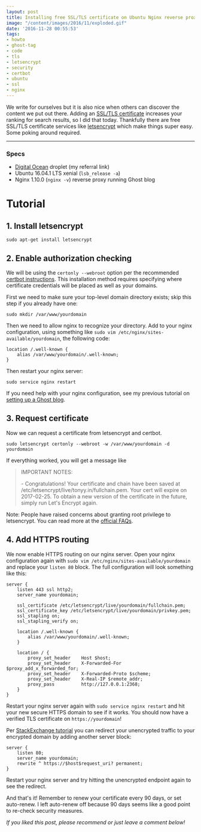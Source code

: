 ```yaml
---
layout: post
title: Installing free SSL/TLS certificate on Ubuntu Nginx reverse proxy
image: "/content/images/2016/11/exploded.gif"
date: '2016-11-28 00:55:53'
tags:
- howto
- ghost-tag
- code
- tls
- letsencrypt
- security
- certbot
- ubuntu
- ssl
- nginx
---
```


We write for ourselves but it is also nice when others can discover the content we put out there. Adding an [SSL/TLS certificate](https://en.wikipedia.org/wiki/Transport_Layer_Security) increases your ranking for search results, so I did that today. Thankfully there are free SSL/TLS certificate services like [letsencrypt](https://letsencrypt.org/) which make things super easy. Some poking around required.

---

### Specs

- [Digital Ocean](https://m.do.co/c/0162abfbe338) droplet (my referral link)
- Ubuntu 16.04.1 LTS xenial (`lsb_release -a`)
- Nginx 1.10.0 (`nginx -v`) reverse proxy running Ghost blog

# Tutorial

## 1. Install letsencrypt

    sudo apt-get install letsencrypt

## 2. Enable authorization checking

We will be using the `certonly --webroot` option per the recommended [certbot instructions](https://certbot.eff.org/#ubuntuxenial-nginx). This installation method requires specifying where certificate credentials will be placed as well as your domains.

First we need to make sure your top-level domain directory exists; skip this step if you already have one:

    sudo mkdir /var/www/yourdomain

Then we need to allow nginx to recognize your directory. Add to your nginx configuration, using something like `sudo vim /etc/nginx/sites-available/yourdomain`, the following code:

    location /.well-known {
        alias /var/www/yourdomain/.well-known;
    }

Then restart your nginx server:

    sudo service nginx restart

If you need help with your nginx configuration, see my previous tutorial on [setting up a Ghost blog](https://tonyy.in/how-i-set-up-this-blog/).

## 3. Request certificate

Now we can request a certificate from letsencrypt and certbot.

    sudo letsencrypt certonly --webroot -w /var/www/yourdomain -d yourdomain

If everything worked, you will get a message like

> IMPORTANT NOTES:
>
> \- Congratulations! Your certificate and chain have been saved at
   /etc/letsencrypt/live/tonyy.in/fullchain.pem. Your cert will expire
   on 2017-02-25. To obtain a new version of the certificate in the
   future, simply run Let's Encrypt again.

Note: People have raised concerns about granting root privilege to letsencrypt. You can read more at the [official FAQs](https://certbot.eff.org/faq/#does-certbot-require-root-administrator-privileges).

## 4. Add HTTPS routing

We now enable HTTPS routing on our nginx server. Open your nginx configuration again with `sudo vim /etc/nginx/sites-available/yourdomain` and replace your `listen 80` block. The full configuration will look something like this:

    server {
        listen 443 ssl http2;
        server_name yourdomain;

        ssl_certificate /etc/letsencrypt/live/yourdomain/fullchain.pem;
        ssl_certificate_key /etc/letsencrypt/live/yourdomain/privkey.pem;
        ssl_stapling on;
        ssl_stapling_verify on;

        location /.well-known {
            alias /var/www/yourdomain/.well-known;
        }

        location / {
            proxy_set_header    Host $host;
            proxy_set_header    X-Forwarded-For $proxy_add_x_forwarded_for;
            proxy_set_header    X-Forwarded-Proto $scheme;
            proxy_set_header    X-Real-IP $remote_addr;
            proxy_pass          http://127.0.0.1:2368;
        }
    }

Restart your nginx server again with `sudo service nginx restart` and hit your new secure HTTPS domain to see if it works. You should now have a verified TLS certificate on `https://yourdomain`!

Per [StackExchange tutorial](http://serverfault.com/questions/768509/lets-encrypt-with-an-nginx-reverse-proxy) you can redirect your unencrypted traffic to your encrypted domain by adding another server block:

    server {
        listen 80;
        server_name yourdomain;
        rewrite ^ https://$host$request_uri? permanent;
    }

Restart your nginx server and try hitting the unencrypted endpoint again to see the redirect.

And that's it! Remember to renew your certificate every 90 days, or set auto-renew. I left auto-renew off because 90 days seems like a good point to re-check security measures.

*If you liked this post, please recommend or just leave a comment below!*